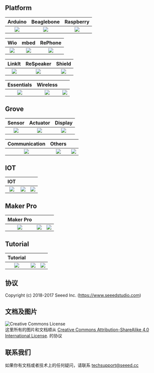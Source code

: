 
## Platform

| **Arduino**  |    **Beaglebone**  |    **Raspberry**   | 
|:---:|:---:|:---:|
|[![](https://github.com/SeeedDocument/wiki_chinese/raw/master/docs/images/arduino.png)](http://seeed.wiki/Arduino)   |[![](https://github.com/SeeedDocument/wiki_chinese/raw/master/docs/images/Beaglebone.png)](http://seeed.wiki/BeagleBone)   |[![](https://github.com/SeeedDocument/wiki_chinese/raw/master/docs/images/Respberry%20Pi.png)](http://seeed.wiki/Raspberry)   |

| **Wio**  |    **mbed**  |    **RePhone**   |  
|:---:|:---:|:---:|
|[![](https://github.com/SeeedDocument/wiki_chinese/raw/master/docs/images/Wio.png)](http://seeed.wiki/Wio)   |[![](https://github.com/SeeedDocument/wiki_chinese/raw/master/docs/images/arch%20ble.jpg)](http://seeed.wiki/mbed)   |[![](https://github.com/SeeedDocument/wiki_chinese/raw/master/docs/images/Rephone.png)](http://seeed.wiki/RePhone)    |

| **LinkIt**   |  **ReSpeaker**     |    **Shield**   |  
|:---:|:---:|:---:|
|[![](https://github.com/SeeedDocument/wiki_chinese/raw/master/docs/images/LinkIt.png)](http://seeed.wiki/LinkIt)    | [![](https://github.com/SeeedDocument/wiki_chinese/raw/master/docs/images/ReSpeaker.png)](http://seeed.wiki/Respeaker)    |[![](https://github.com/SeeedDocument/wiki_chinese/raw/master/docs/images/Shield.png)](http://seeed.wiki/Shield)    |

| **Essentials**   |  **Wireless**     |      |  
|:---:|:---:|:---:|
|[![](https://github.com/SeeedDocument/wiki_chinese/raw/master/docs/images/Essentials.jpg)](http://seeed.wiki/Essentials)    | [![](https://github.com/SeeedDocument/wiki_chinese/raw/master/docs/images/Wireless.jpg)](http://seeed.wiki/Wireless)     |![](https://github.com/SeeedDocument/wiki_chinese/raw/master/docs/images/empty.png)   |

## Grove

| **Sensor**  |    **Actuator**  |    **Display**   | 
|:---:|:---:|:---:|
|[![](https://github.com/SeeedDocument/wiki_chinese/raw/master/docs/images/Grove_Sensor.jpg)](http://seeed.wiki/Sensor)    |[![](https://github.com/SeeedDocument/wiki_chinese/raw/master/docs/images/Grove_Actuator.jpg)](http://seeed.wiki/Actuator)    |[![](https://github.com/SeeedDocument/wiki_chinese/raw/master/docs/images/Grove_Display.jpg)](http://seeed.wiki/Display)    |


| **Communication**  |   **Others**    |       |  
|:---:|:---:|:---:|
|[![](https://github.com/SeeedDocument/wiki_chinese/raw/master/docs/images/Grove_Communication.jpg)](http://seeed.wiki/Communication)    |[![](https://github.com/SeeedDocument/wiki_chinese/raw/master/docs/images/Grove_Others.JPG)](http://seeed.wiki/Others)    |![](https://github.com/SeeedDocument/wiki_chinese/raw/master/docs/images/empty.png)   |


## IOT

| **IOT**  |      |       |  
|:---:|:---:|:---:|
|[![](https://github.com/SeeedDocument/wiki_chinese/raw/master/docs/images/IOT.jpg)](http://seeed.wiki/IoT)    |![](https://github.com/SeeedDocument/wiki_chinese/raw/master/docs/images/empty.png)   |![](https://github.com/SeeedDocument/wiki_chinese/raw/master/docs/images/empty.png)   |


## Maker Pro

| **Maker Pro**  |      |       |  
|:---:|:---:|:---:|
|[![](https://github.com/SeeedDocument/wiki_chinese/raw/master/docs/images/MakerPro.png)](http://seeed.wiki/MakerPro)    |![](https://github.com/SeeedDocument/wiki_chinese/raw/master/docs/images/empty.png)   |![](https://github.com/SeeedDocument/wiki_chinese/raw/master/docs/images/empty.png)   |


## Tutorial

| **Tutorial**  |      |       |  
|:---:|:---:|:---:|
|[![](https://github.com/SeeedDocument/wiki_chinese/raw/master/docs/images/Tutotial.png)](http://seeed.wiki/Tutorial)    |![](https://github.com/SeeedDocument/wiki_chinese/raw/master/docs/images/empty.png)   |![](https://github.com/SeeedDocument/wiki_chinese/raw/master/docs/images/empty.png)   |


协议
-------
Copyright (c) 2018-2017 Seeed Inc. (https://www.seeedstudio.com)

文档及图片
---

<img alt="Creative Commons License" style="border-width:0" src="https://i.creativecommons.org/l/by-sa/4.0/88x31.png" /></a><br />
这里所有的图片和文档顺从 <a rel="license" href="http://creativecommons.org/licenses/by-sa/4.0/">Creative Commons Attribution-ShareAlike 4.0 International License</a>. <a rel="license" href="http://creativecommons.org/licenses/by-sa/4.0/"> </a>
的协议

## 联系我们

如果你有文档或者技术上的任何疑问，请联系 [techsupport@seeed.cc](techsupport@seeed.cc)

